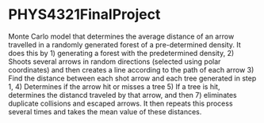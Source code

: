 # PHYS4321FinalProject

Monte Carlo model that determines the average distance of an arrow travelled in a randomly generated forest of a pre-determined density. It does this by 1) generating a forest with the predetermined density, 2) Shoots several arrows in random directions (selected using polar coordinates) and then creates a line according to the path of each arrow 3) Find the distance between each shot arrow and each tree generated in step 1, 4) Determines if the arrow hit or misses a tree 5) If a tree is hit, determines the distancd traveled by that arrow, and then 7) eliminates duplicate collisions and escaped arrows. It then repeats this process several times and takes the mean value of these distances. 
